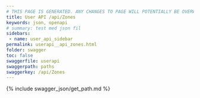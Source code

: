 ```yaml
---
# THIS PAGE IS GENERATED. ANY CHANGES TO PAGE WILL POTENTIALLY BE OVERWRITTEN.
title: User API /api/Zones
keywords: json, openapi
# summary: test med json fil
sidebars: 
 - name: user_api_sidebar
permalink: userapi__api_zones.html
folder: swagger
toc: false
swaggerfile: userapi
swaggerpath: paths
swaggerkey: /api/Zones
---
```

{% include swagger_json/get_path.md %}
